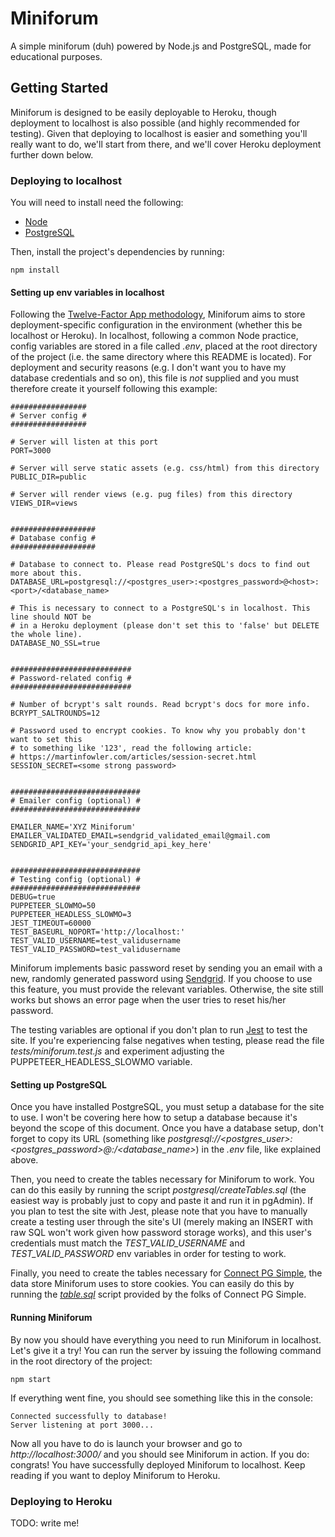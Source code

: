# Miniforum

A simple miniforum (duh) powered by Node.js and PostgreSQL, made for educational purposes.

## Getting Started

Miniforum is designed to be easily deployable to Heroku, though deployment to localhost is also
possible (and highly recommended for testing). Given that deploying to localhost is easier
and something you'll really want to do, we'll start from there, and we'll cover Heroku deployment
further down below.

### Deploying to localhost

You will need to install need the following:
* [Node](https://nodejs.org/)
* [PostgreSQL](https://www.postgresql.org/)

Then, install the project's dependencies by running:
```
npm install
```

#### Setting up env variables in localhost

Following the [Twelve-Factor App methodology](https://12factor.net/), Miniforum aims to store
deployment-specific configuration in the environment (whether this be localhost or Heroku).
In localhost, following a common Node practice, config variables are stored in a file called
*.env*, placed at the root directory of the project (i.e. the same directory where this README is
located). For deployment and security reasons (e.g. I don't want you to have my database
credentials and so on), this file is *not* supplied and you must therefore create it yourself 
following this example:
```
#################
# Server config #
#################

# Server will listen at this port
PORT=3000

# Server will serve static assets (e.g. css/html) from this directory
PUBLIC_DIR=public

# Server will render views (e.g. pug files) from this directory
VIEWS_DIR=views


###################
# Database config #
###################

# Database to connect to. Please read PostgreSQL's docs to find out more about this.
DATABASE_URL=postgresql://<postgres_user>:<postgres_password>@<host>:<port>/<database_name>

# This is necessary to connect to a PostgreSQL's in localhost. This line should NOT be
# in a Heroku deployment (please don't set this to 'false' but DELETE the whole line).
DATABASE_NO_SSL=true


###########################
# Password-related config #
###########################

# Number of bcrypt's salt rounds. Read bcrypt's docs for more info.
BCRYPT_SALTROUNDS=12

# Password used to encrypt cookies. To know why you probably don't want to set this
# to something like '123', read the following article:
# https://martinfowler.com/articles/session-secret.html
SESSION_SECRET=<some strong password>


#############################
# Emailer config (optional) #
#############################

EMAILER_NAME='XYZ Miniforum'
EMAILER_VALIDATED_EMAIL=sendgrid_validated_email@gmail.com
SENDGRID_API_KEY='your_sendgrid_api_key_here'


#############################
# Testing config (optional) #
#############################
DEBUG=true
PUPPETEER_SLOWMO=50
PUPPETEER_HEADLESS_SLOWMO=3
JEST_TIMEOUT=60000
TEST_BASEURL_NOPORT='http://localhost:'
TEST_VALID_USERNAME=test_validusername
TEST_VALID_PASSWORD=test_validusername
```

Miniforum implements basic password reset by sending you an email with a new, randomly
generated password using [Sendgrid](https://sendgrid.com/). If you choose to use this feature,
you must provide the relevant variables. Otherwise, the site still works but shows an error
page when the user tries to reset his/her password.

The testing variables are optional if you don't plan to run [Jest](https://jestjs.io/) to test
the site. If you're experiencing false negatives when testing, please read the file
*tests/miniforum.test.js* and experiment adjusting the PUPPETEER_HEADLESS_SLOWMO variable.

#### Setting up PostgreSQL

Once you have installed PostgreSQL, you must setup a database for the site to use. I won't be
covering here how to setup a database because it's beyond the scope of this document.
Once you have a database setup, don't forget to copy its URL (something like *postgresql://<postgres_user>:<postgres_password>@<host>:<port>/<database_name>*) in the *.env* file, like explained above.

Then, you need to create the tables necessary for Miniforum to work. You can do this easily
by running the script *postgresql/createTables.sql* (the easiest way is probably just to copy
and paste it and run it in pgAdmin). If you plan to test the site with Jest, please
note that you have to manually create a testing user through the site's UI (merely making an
INSERT with raw SQL won't work given how password storage works), and this user's credentials
must match the *TEST_VALID_USERNAME* and *TEST_VALID_PASSWORD* env variables in order for testing
to work.

Finally, you need to create the tables necessary for [Connect PG Simple](https://www.npmjs.com/package/connect-pg-simple), the data store Miniforum uses to store cookies. You can easily do this by
running the [*table.sql*](https://github.com/voxpelli/node-connect-pg-simple/blob/HEAD/table.sql) script provided by the folks of Connect PG Simple.

#### Running Miniforum

By now you should have everything you need to run Miniforum in localhost. Let's give it a try!
You can run the server by issuing the following command in the root directory of the project:

```
npm start
```

If everything went fine, you should see something like this in the console:

```
Connected successfully to database!
Server listening at port 3000...
```

Now all you have to do is launch your browser and go to *http://localhost:3000/* and you should
see Miniforum in action. If you do: congrats! You have successfully deployed Miniforum to localhost.
Keep reading if you want to deploy Miniforum to Heroku.

### Deploying to Heroku

TODO: write me!
